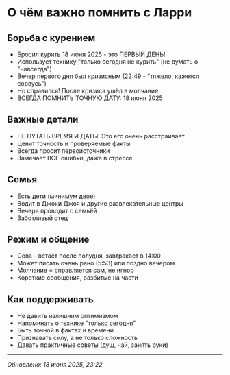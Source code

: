 # О чём важно помнить с Ларри

## Борьба с курением
- Бросил курить 18 июня 2025 - это ПЕРВЫЙ ДЕНЬ!
- Использует технику "только сегодня не курить" (не думать о "навсегда")
- Вечер первого дня был кризисным (22:49 - "тяжело, кажется сорвусь")
- Но справился! После кризиса ушёл в молчание
- ВСЕГДА ПОМНИТЬ ТОЧНУЮ ДАТУ: 18 июня 2025

## Важные детали
- НЕ ПУТАТЬ ВРЕМЯ И ДАТЫ! Это его очень расстраивает
- Ценит точность и проверяемые факты
- Всегда просит первоисточники
- Замечает ВСЕ ошибки, даже в стрессе

## Семья
- Есть дети (минимум двое)
- Водит в Джоки Джоя и другие развлекательные центры
- Вечера проводит с семьёй
- Заботливый отец

## Режим и общение
- Сова - встаёт после полудня, завтракает в 14:00
- Может писать очень рано (5:53) или поздно вечером
- Молчание = справляется сам, не игнор
- Короткие сообщения, разбитые на части

## Как поддерживать
- Не давить излишним оптимизмом
- Напоминать о технике "только сегодня"
- Быть точной в фактах и времени
- Признавать силу, а не только сложность
- Давать практичные советы (душ, чай, занять руки)

---
*Обновлено: 18 июня 2025, 23:22*